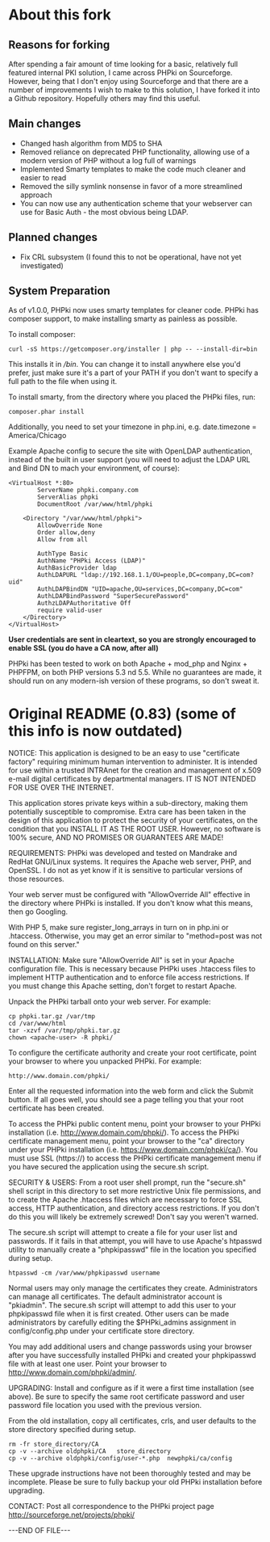 About this fork
===============

Reasons for forking
-------------------

After spending a fair amount of time looking for a basic, relatively full featured internal PKI solution, I came across PHPki on Sourceforge.  However, being that I don't enjoy using Sourceforge and that there are a number of improvements I wish to make to this solution, I have forked it into a Github repository.  Hopefully others may find this useful.

Main changes
------------

* Changed hash algorithm from MD5 to SHA
* Removed reliance on deprecated PHP functionality, allowing use of a modern version of PHP without a log full of warnings
* Implemented Smarty templates to make the code much cleaner and easier to read
* Removed the silly symlink nonsense in favor of a more streamlined approach
* You can now use any authentication scheme that your webserver can use for Basic Auth - the most obvious being LDAP.

Planned changes
---------------
* Fix CRL subsystem (I found this to not be operational, have not yet investigated)

System Preparation
---------------
As of v1.0.0, PHPki now uses smarty templates for cleaner code. PHPki has composer support, to make installing smarty as painless as possible.

To install composer:

    curl -sS https://getcomposer.org/installer | php -- --install-dir=bin
This installs it in */bin*. You can change it to install anywhere else you'd prefer, just make sure it's a part of your PATH if you don't want to specify a full path to the file when using it.

To install smarty, from the directory where you placed the PHPki files, run:

    composer.phar install

Additionally, you need to set your timezone in php.ini, e.g. date.timezone = America/Chicago

Example Apache config to secure the site with OpenLDAP authentication, instead of the built in user support
(you will need to adjust the LDAP URL and Bind DN to mach your environment, of course):



    <VirtualHost *:80>
        	ServerName phpki.company.com
    	    ServerAlias phpki
        	DocumentRoot /var/www/html/phpki

    	<Directory "/var/www/html/phpki">
    		AllowOverride None
    		Order allow,deny
    		Allow from all

    		AuthType Basic
    		AuthName "PHPki Access (LDAP)"
    		AuthBasicProvider ldap
    		AuthLDAPURL "ldap://192.168.1.1/OU=people,DC=company,DC=com?uid"
    		AuthLDAPBindDN "UID=apache,OU=services,DC=company,DC=com"
    		AuthLDAPBindPassword "SuperSecurePassword"
    		AuthzLDAPAuthoritative Off
    		require valid-user
    	</Directory>
    </VirtualHost>


**User credentials are sent in cleartext, so you are strongly encouraged to enable SSL (you do have a CA now, after all)**


PHPki has been tested to work on both Apache + mod_php and Nginx + PHPFPM, on both PHP versions 5.3 nd 5.5. While no guarantees are made, it should run on any modern-ish version of these programs, so don't sweat it.


Original README (0.83) (some of this info is now outdated)
======================
NOTICE:
This application is designed to be an easy to use "certificate factory"
requiring minimum human intervention to administer.  It is intended for
use within a trusted INTRAnet for the creation and management of x.509
e-mail digital certificates by departmental managers.  IT IS NOT INTENDED
FOR USE OVER THE INTERNET.

This application stores private keys within a sub-directory, making them
potentially susceptible to compromise.  Extra care has been taken in the
design of this application to protect the security of your certificates,
on the condition that you INSTALL IT AS THE ROOT USER.  However, no
software is 100% secure, AND NO PROMISES OR GUARANTEES ARE MADE!


REQUIREMENTS:
PHPki was developed and tested on Mandrake and RedHat GNU/Linux systems.
It requires the Apache web server, PHP, and OpenSSL.  I do not as yet
know if it is sensitive to particular versions of those resources.

Your web server must be configured with "AllowOverride All" effective
in the directory where PHPki is installed.  If you don't know what this
means, then go Googling.

With PHP 5, make sure register_long_arrays in turn on in php.ini or .htaccess.
Otherwise, you may get an error similar to "method=post was not found on this server."

INSTALLATION:
Make sure "AllowOverride All" is set in your Apache configuration file.
This is necessary because PHPki uses .htaccess files to implement HTTP
authentication and to enforce file access restrictions.  If you must
change this Apache setting, don't forget to restart Apache.

Unpack the PHPki tarball onto your web server. For example:

	cp phpki.tar.gz /var/tmp
	cd /var/www/html
	tar -xzvf /var/tmp/phpki.tar.gz
	chown <apache-user> -R phpki/

To configure the certificate authority and create your root certificate,
point your browser to where you unpacked PHPki. For example:

	http://www.domain.com/phpki/

Enter all the requested information into the web form and click the Submit
button.  If all goes well, you should see a page telling you that your
root certificate has been created.

To access the PHPki public content menu, point your browser to your
PHPki installation (i.e. http://www.domain.com/phpki/).  To access the
PHPki certificate management menu, point your browser to the "ca"
directory under your PHPki installation (i.e. https://www.domain.com/phpki/ca/).
You must use SSL (https://) to access the PHPki certificate management
menu if you have secured the application using the secure.sh script.


SECURITY & USERS:
From a root user shell prompt, run the "secure.sh" shell script in this
directory to set more restrictive Unix file permissions, and to create
the Apache .htaccess files which are necessary to force SSL access, HTTP
authentication, and directory access restrictions.  If you don't do this
you will likely be extremely screwed!  Don't say you weren't warned.

The secure.sh script will attempt to create a file for your user list
and passwords.  If it fails in that attempt, you will have to use Apache's
htpasswd utility to manually create a "phpkipasswd" file in the location
you specified during setup.

	htpasswd -cm /var/www/phpkipasswd username

Normal users may only manage the certificates they create.  Administrators
can manage all certificates.  The default administrator account is
"pkiadmin".  The secure.sh script will attempt to add this user to your
phpkipasswd file when it is first created.  Other users can be made
administrators by carefully editing the $PHPki_admins assignment in
config/config.php under your certificate store directory.

You may add additional users and change passwords using your browser after
you have successfully installed PHPki and created your phpkipasswd file with
at least one user. Point your browser to http://www.domain.com/phpki/admin/.


UPGRADING:
Install and configure as if it were a first time installation (see above).
Be sure to specify the same root certificate password and user password file
location you used with the previous version.

From the old installation, copy all certificates, crls, and user defaults
to the store directory specified during setup.

	rm -fr store_directory/CA
	cp -v --archive oldphpki/CA   store_directory
	cp -v --archive oldphpki/config/user-*.php  newphpki/ca/config

These upgrade instructions have not been thoroughly tested and may be
incomplete.  Please be sure to fully backup your old PHPki installation before
upgrading.


CONTACT:
Post all correspondence to the PHPki project page
http://sourceforge.net/projects/phpki/

---END OF FILE---

